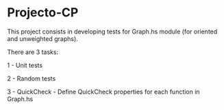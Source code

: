 # Projecto-CP
This project consists in developing tests for Graph.hs module (for oriented and unweighted graphs).

There are 3 tasks:

1 - Unit tests

2 - Random tests

3 - QuickCheck - Define QuickCheck properties for each function in Graph.hs
